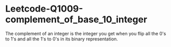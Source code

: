 # Leetcode-Q1009-complement_of_base_10_integer
The complement of an integer is the integer you get when you flip all the 0's to 1's and all the 1's to 0's in its binary representation.

